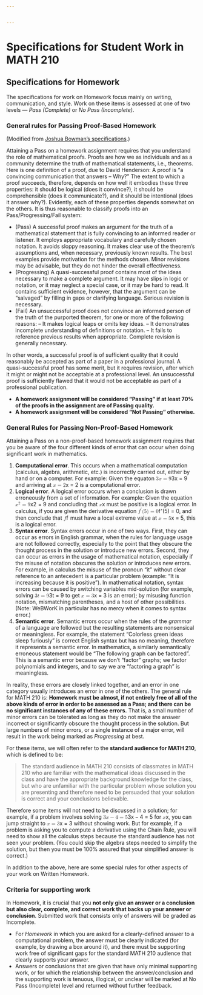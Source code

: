 ```yaml
---


---
```


<h1 id="specifications-for-student-work-in-math-210">Specifications for Student Work in MATH 210</h1>
<h2 id="specifications-for-homework">Specifications for Homework</h2>
<p>The specifications for work on Homework focus mainly on writing, communication, and style. Work on these items is assessed at one of two levels — <em>Pass (Complete)</em> or <em>No Pass (Incomplete)</em>.</p>
<h3 id="general-rules-for-passing-proof-based-homework">General rules for Passing Proof-Based Homework</h3>
<p>(Modified from <a href="https://thalestriangles.blogspot.com/2016/08/expectations-in-analysis.html">Joshua Bowman’s specifications</a>.)</p>
<p>Attaining a Pass on a homework assignment requires that you understand the role of mathematical proofs. Proofs are how we as individuals and as a community determine the truth of mathematical statements, i.e., theorems. Here is one definition of a proof, due to David Henderson: A proof is “a convincing communication that answers – Why?” The extent to which a proof succeeds, therefore, depends on how well it embodies these three properties: it should be logical (does it convince?), it should be comprehensible (does it communicate?), and it should be intentional (does it answer why?). Evidently, each of these properties depends somewhat on the others. It is thus reasonable to classify proofs into an Pass/Progressing/Fail system:</p>
<ul>
<li>(Pass) A successful proof makes an argument for the truth of a mathematical statement that is fully convincing to an informed reader or listener. It employs appropriate vocabulary and carefully chosen notation. It avoids sloppy reasoning. It makes clear use of the theorem’s assumptions and, when necessary, previously known results. The best examples provide motivation for the methods chosen. Minor revisions may be advisable, but they do not hinder the overall effectiveness.</li>
<li>(Progressing) A quasi-successful proof contains most of the ideas necessary to make a complete argument. It may have slips in logic or notation, or it may neglect a special case, or it may be hard to read. It contains sufficient evidence, however, that the argument can be “salvaged” by filling in gaps or clarifying language. Serious revision is necessary.</li>
<li>(Fail) An unsuccessful proof does not convince an informed person of the truth of the purported theorem, for one or more of the following reasons: – It makes logical leaps or omits key ideas. – It demonstrates incomplete understanding of definitions or notation. – It fails to reference previous results when appropriate. Complete revision is generally necessary.</li>
</ul>
<p>In other words, a successful proof is of sufficient quality that it could reasonably be accepted as part of a paper in a professional journal. A quasi-successful proof has some merit, but it requires revision, after which it might or might not be acceptable at a professional level. An unsuccessful proof is sufficiently flawed that it would not be acceptable as part of a professional publication.</p>
<ul>
<li><strong>A homework assignment will be considered “Passing” if at least 70% of the proofs in the assignment are of Passing quality.</strong></li>
<li><strong>A homework assignment will be considered “Not Passing” otherwise.</strong></li>
</ul>
<h3 id="general-rules-for-passing-non-proof-based-homework">General Rules for Passing Non-Proof-Based Homework</h3>
<p>Attaining a Pass on a non-proof-based homework assignment requires that you be aware of the four different kinds of error that can occur when doing significant work in mathematics.</p>
<ol>
<li><strong>Computational error</strong>. This occurs when a mathematical computation (calculus, algebra, arithmetic, etc.) is incorrectly carried out, either by hand or on a computer. For example: Given the equaton <span class="katex--inline"><span class="katex"><span class="katex-mathml"><math><semantics><mrow><mn>3</mn><mi>x</mi><mo>=</mo><mn>9</mn></mrow><annotation encoding="application/x-tex">3x = 9</annotation></semantics></math></span><span class="katex-html" aria-hidden="true"><span class="base"><span class="strut" style="height: 0.64444em; vertical-align: 0em;"></span><span class="mord">3</span><span class="mord mathdefault">x</span><span class="mspace" style="margin-right: 0.277778em;"></span><span class="mrel">=</span><span class="mspace" style="margin-right: 0.277778em;"></span></span><span class="base"><span class="strut" style="height: 0.64444em; vertical-align: 0em;"></span><span class="mord">9</span></span></span></span></span> and arriving at <span class="katex--inline"><span class="katex"><span class="katex-mathml"><math><semantics><mrow><mi>x</mi><mo>=</mo><mn>2</mn></mrow><annotation encoding="application/x-tex">x = 2</annotation></semantics></math></span><span class="katex-html" aria-hidden="true"><span class="base"><span class="strut" style="height: 0.43056em; vertical-align: 0em;"></span><span class="mord mathdefault">x</span><span class="mspace" style="margin-right: 0.277778em;"></span><span class="mrel">=</span><span class="mspace" style="margin-right: 0.277778em;"></span></span><span class="base"><span class="strut" style="height: 0.64444em; vertical-align: 0em;"></span><span class="mord">2</span></span></span></span></span> is a computational error.</li>
<li><strong>Logical error</strong>. A logical error occurs when a conclusion is drawn erroneously from a set of information. For example: Given the equation <span class="katex--inline"><span class="katex"><span class="katex-mathml"><math><semantics><mrow><msup><mi>x</mi><mn>2</mn></msup><mo>=</mo><mn>9</mn></mrow><annotation encoding="application/x-tex">x^2 = 9</annotation></semantics></math></span><span class="katex-html" aria-hidden="true"><span class="base"><span class="strut" style="height: 0.814108em; vertical-align: 0em;"></span><span class="mord"><span class="mord mathdefault">x</span><span class="msupsub"><span class="vlist-t"><span class="vlist-r"><span class="vlist" style="height: 0.814108em;"><span class="" style="top: -3.063em; margin-right: 0.05em;"><span class="pstrut" style="height: 2.7em;"></span><span class="sizing reset-size6 size3 mtight"><span class="mord mtight">2</span></span></span></span></span></span></span></span><span class="mspace" style="margin-right: 0.277778em;"></span><span class="mrel">=</span><span class="mspace" style="margin-right: 0.277778em;"></span></span><span class="base"><span class="strut" style="height: 0.64444em; vertical-align: 0em;"></span><span class="mord">9</span></span></span></span></span> and concluding that <span class="katex--inline"><span class="katex"><span class="katex-mathml"><math><semantics><mrow><mi>x</mi></mrow><annotation encoding="application/x-tex">x</annotation></semantics></math></span><span class="katex-html" aria-hidden="true"><span class="base"><span class="strut" style="height: 0.43056em; vertical-align: 0em;"></span><span class="mord mathdefault">x</span></span></span></span></span> must be positive is a logical error. In calculus, if you are given the derivative equation <span class="katex--inline"><span class="katex"><span class="katex-mathml"><math><semantics><mrow><msup><mi>f</mi><mo mathvariant="normal">′</mo></msup><mo stretchy="false">(</mo><mn>5</mn><mo stretchy="false">)</mo><mo>=</mo><mn>0</mn></mrow><annotation encoding="application/x-tex">f^\prime (5) = 0</annotation></semantics></math></span><span class="katex-html" aria-hidden="true"><span class="base"><span class="strut" style="height: 1.00189em; vertical-align: -0.25em;"></span><span class="mord"><span class="mord mathdefault" style="margin-right: 0.10764em;">f</span><span class="msupsub"><span class="vlist-t"><span class="vlist-r"><span class="vlist" style="height: 0.751892em;"><span class="" style="top: -3.063em; margin-right: 0.05em;"><span class="pstrut" style="height: 2.7em;"></span><span class="sizing reset-size6 size3 mtight"><span class="mord mtight">′</span></span></span></span></span></span></span></span><span class="mopen">(</span><span class="mord">5</span><span class="mclose">)</span><span class="mspace" style="margin-right: 0.277778em;"></span><span class="mrel">=</span><span class="mspace" style="margin-right: 0.277778em;"></span></span><span class="base"><span class="strut" style="height: 0.64444em; vertical-align: 0em;"></span><span class="mord">0</span></span></span></span></span>, and then conclude that <span class="katex--inline"><span class="katex"><span class="katex-mathml"><math><semantics><mrow><mi>f</mi></mrow><annotation encoding="application/x-tex">f</annotation></semantics></math></span><span class="katex-html" aria-hidden="true"><span class="base"><span class="strut" style="height: 0.88888em; vertical-align: -0.19444em;"></span><span class="mord mathdefault" style="margin-right: 0.10764em;">f</span></span></span></span></span> must have a local extreme value at <span class="katex--inline"><span class="katex"><span class="katex-mathml"><math><semantics><mrow><mi>x</mi><mo>=</mo><mn>5</mn></mrow><annotation encoding="application/x-tex">x = 5</annotation></semantics></math></span><span class="katex-html" aria-hidden="true"><span class="base"><span class="strut" style="height: 0.43056em; vertical-align: 0em;"></span><span class="mord mathdefault">x</span><span class="mspace" style="margin-right: 0.277778em;"></span><span class="mrel">=</span><span class="mspace" style="margin-right: 0.277778em;"></span></span><span class="base"><span class="strut" style="height: 0.64444em; vertical-align: 0em;"></span><span class="mord">5</span></span></span></span></span>, this is a logical error.</li>
<li><strong>Syntax error</strong>. Syntax errors occur in one of two ways. First, they can occur as errors in English grammar, when the rules for language usage are not followed correctly, especially to the point that they obscure the thought process in the solution or introduce new errors. Second, they can occur as errors in the usage of mathematical notation, especially if the misuse of notation obscures the solution or introduces new errors. For example, in calculus the misuse of the pronoun “it” without clear reference to an antecedent is a particular problem (example: “It is increasing because it is positive”). In mathematical notation, syntax errors can be caused by switching variables mid-solution (for example, solving <span class="katex--inline"><span class="katex"><span class="katex-mathml"><math><semantics><mrow><mn>3</mn><mi>t</mi><mo>=</mo><mn>9</mn></mrow><annotation encoding="application/x-tex">3t = 9</annotation></semantics></math></span><span class="katex-html" aria-hidden="true"><span class="base"><span class="strut" style="height: 0.64444em; vertical-align: 0em;"></span><span class="mord">3</span><span class="mord mathdefault">t</span><span class="mspace" style="margin-right: 0.277778em;"></span><span class="mrel">=</span><span class="mspace" style="margin-right: 0.277778em;"></span></span><span class="base"><span class="strut" style="height: 0.64444em; vertical-align: 0em;"></span><span class="mord">9</span></span></span></span></span> to get <span class="katex--inline"><span class="katex"><span class="katex-mathml"><math><semantics><mrow><mi>x</mi><mo>=</mo><mn>3</mn></mrow><annotation encoding="application/x-tex">x = 3</annotation></semantics></math></span><span class="katex-html" aria-hidden="true"><span class="base"><span class="strut" style="height: 0.43056em; vertical-align: 0em;"></span><span class="mord mathdefault">x</span><span class="mspace" style="margin-right: 0.277778em;"></span><span class="mrel">=</span><span class="mspace" style="margin-right: 0.277778em;"></span></span><span class="base"><span class="strut" style="height: 0.64444em; vertical-align: 0em;"></span><span class="mord">3</span></span></span></span></span> is an error); by misusing function notation, mismatching parentheses, and a host of other possibilities. (Note: WeBWorK in particular has no mercy when it comes to syntax error.)</li>
<li><strong>Semantic error</strong>. Semantic errors occur when the rules of the <em>grammar</em> of a language are followed but the resulting statements are nonsensical or meaningless. For example, the statement “Colorless green ideas sleep furiously” is correct English syntax but has no meaning, therefore it represents a semantic error. In mathematics, a similarly semantically erroneous statement would be “The following graph can be factored”. This is a semantic error because we don’t “factor” graphs; we factor polynomials and integers, and to say we are “factoring a graph” is meaningless.</li>
</ol>
<p>In reality, these errors are closely linked together, and an error in one category usually introduces an error in one of the others. The general rule for MATH 210 is: <strong>Homework must be almost, if not entirely free of all of the above kinds of error in order to be assessed as a Pass; and there can be no significant instances of any of these errors.</strong> That is, a small number of minor errors can be tolerated as long as they do not make the answer incorrect or significantly obscure the thought process in the solution. But large numbers of minor errors, or a single instance of a major error, will result in the work being marked as <em>Progressing</em> at best.</p>
<p>For these items, we will often refer to the <strong>standard audience for MATH 210</strong>, which is defined to be:</p>
<blockquote>
<p>The standard audience in MATH 210 consists of classmates in MATH 210 who are familiar with the mathematical ideas discussed in the class and have the appropriate background knowledge for the class, but who are unfamiliar with the particular problem whose solution you are presenting and therefore need to be persuaded that your solution is correct and your conclusions believable.</p>
</blockquote>
<p>Therefore some items will not need to be discussed in a solution; for example, if a problem involves solving <span class="katex--inline"><span class="katex"><span class="katex-mathml"><math><semantics><mrow><mn>3</mn><mi>x</mi><mo>−</mo><mn>4</mn><mo>=</mo><mn>5</mn></mrow><annotation encoding="application/x-tex">3x-4=5</annotation></semantics></math></span><span class="katex-html" aria-hidden="true"><span class="base"><span class="strut" style="height: 0.72777em; vertical-align: -0.08333em;"></span><span class="mord">3</span><span class="mord mathdefault">x</span><span class="mspace" style="margin-right: 0.222222em;"></span><span class="mbin">−</span><span class="mspace" style="margin-right: 0.222222em;"></span></span><span class="base"><span class="strut" style="height: 0.64444em; vertical-align: 0em;"></span><span class="mord">4</span><span class="mspace" style="margin-right: 0.277778em;"></span><span class="mrel">=</span><span class="mspace" style="margin-right: 0.277778em;"></span></span><span class="base"><span class="strut" style="height: 0.64444em; vertical-align: 0em;"></span><span class="mord">5</span></span></span></span></span> for <span class="katex--inline"><span class="katex"><span class="katex-mathml"><math><semantics><mrow><mi>x</mi></mrow><annotation encoding="application/x-tex">x</annotation></semantics></math></span><span class="katex-html" aria-hidden="true"><span class="base"><span class="strut" style="height: 0.43056em; vertical-align: 0em;"></span><span class="mord mathdefault">x</span></span></span></span></span>, you can jump straight to <span class="katex--inline"><span class="katex"><span class="katex-mathml"><math><semantics><mrow><mi>x</mi><mo>=</mo><mn>3</mn></mrow><annotation encoding="application/x-tex">x=3</annotation></semantics></math></span><span class="katex-html" aria-hidden="true"><span class="base"><span class="strut" style="height: 0.43056em; vertical-align: 0em;"></span><span class="mord mathdefault">x</span><span class="mspace" style="margin-right: 0.277778em;"></span><span class="mrel">=</span><span class="mspace" style="margin-right: 0.277778em;"></span></span><span class="base"><span class="strut" style="height: 0.64444em; vertical-align: 0em;"></span><span class="mord">3</span></span></span></span></span> without showing work. But for example, if a problem is asking you to compute a derivative using the Chain Rule, you will need to show all the calculus steps because the standard audience has not seen your problem. (You could skip the algebra steps needed to simplify the solution, but then you must be 100% assured that your simplified answer is correct.)</p>
<p>In addition to the above, here are some special rules for other aspects of your work on Written Homework.</p>
<h3 id="criteria-for-supporting-work">Criteria for supporting work</h3>
<p>In Homework, it is crucial that you <strong>not only give an answer or a conclusion but also clear, complete, and correct work that backs up your answer or conclusion</strong>. Submitted work that consists only of answers will be graded as Incomplete.</p>
<ul>
<li>For <em>Homework</em> in which you are asked for a clearly-defined answer to a computational problem, the answer must be clearly indicated (for example, by drawing a box around it), and there must be supporting work free of significant gaps for the standard MATH 210 audience that clearly supports your answer.</li>
<li>Answers or conclusions that are given that have only minimal supporting work, or for which the relationship between the answer/conclusion and the supporting work is tenuous, illogical, or unclear will be marked at No Pass (Incomplete) level and returned without further feedback.</li>
</ul>


